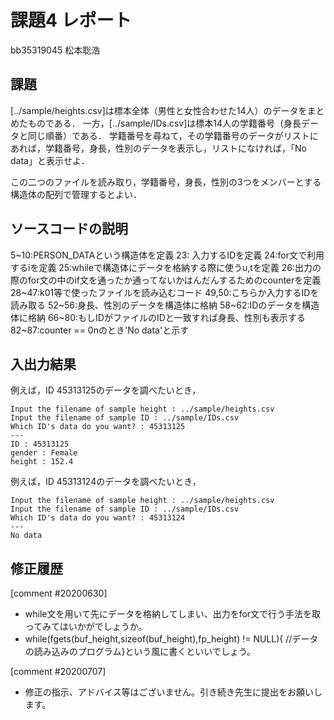 # 課題4 レポート

bb35319045 松本聡浩

## 課題

[../sample/heights.csv]は標本全体（男性と女性合わせた14人）のデータをまとめたものである．
一方，[../sample/IDs.csv]は標本14人の学籍番号（身長データと同じ順番）である．
学籍番号を尋ねて，その学籍番号のデータがリストにあれば，学籍番号，身長，性別のデータを表示し，リストになければ，「No data」と表示せよ．

この二つのファイルを読み取り，学籍番号，身長，性別の3つをメンバーとする構造体の配列で管理するとよい．

## ソースコードの説明
5~10:PERSON_DATAという構造体を定義
23: 入力するIDを定義
24:for文で利用するiを定義
25:whileで構造体にデータを格納する際に使うu,tを定義
26:出力の際のfor文の中のif文を通ったか通ってないかはんだんするためのcounterを定義
28~47:k01等で使ったファイルを読み込むコード
49,50:こちらか入力するIDを読み取る
52~56:身長、性別のデータを構造体に格納
58~62:IDのデータを構造体に格納
66~80:もしIDがファイルのIDと一致すれば身長、性別も表示する
82~87:counter == 0nのとき'No data'と示す





## 入出力結果

例えば，ID 45313125のデータを調べたいとき，

```
Input the filename of sample height : ../sample/heights.csv
Input the filename of sample ID : ../sample/IDs.csv
Which ID's data do you want? : 45313125
---
ID : 45313125
gender : Female
height : 152.4
```

例えば，ID 45313124のデータを調べたいとき，

```
Input the filename of sample height : ../sample/heights.csv
Input the filename of sample ID : ../sample/IDs.csv
Which ID's data do you want? : 45313124
---
No data
```

## 修正履歴
[comment #20200630]
- while文を用いて先にデータを格納してしまい、出力をfor文で行う手法を取ってみてはいかがでしょうか。
- while(fgets(buf_height,sizeof(buf_height),fp_height) != NULL){
  //データの読み込みのプログラム}という風に書くといいでしょう。

[comment #20200707]
- 修正の指示、アドバイス等はございません。引き続き先生に提出をお願いします。
